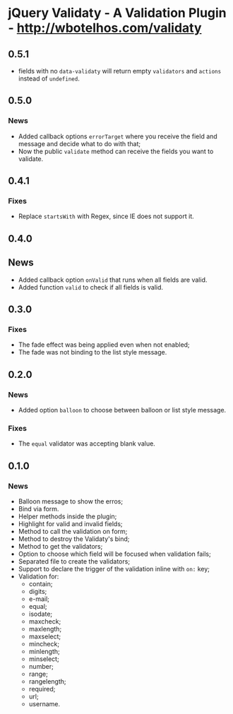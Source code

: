# jQuery Validaty - A Validation Plugin - http://wbotelhos.com/validaty

## 0.5.1

+ fields with no `data-validaty` will return empty `validators` and `actions` instead of `undefined`.

## 0.5.0

### News

+ Added callback options `errorTarget` where you receive the field and message and decide what to do with that;
+ Now the public `validate` method can receive the fields you want to validate.

## 0.4.1

### Fixes

+ Replace `startsWith` with Regex, since IE does not support it.

## 0.4.0

## News

+ Added callback option `onValid` that runs when all fields are valid.
+ Added function `valid` to check if all fields is valid.

## 0.3.0

### Fixes

+ The fade effect was being applied even when not enabled;
+ The fade was not binding to the list style message.

## 0.2.0

### News

+ Added option `balloon` to choose between balloon or list style message.

### Fixes

+ The `equal` validator was accepting blank value.

## 0.1.0

### News

+ Balloon message to show the erros;
+ Bind via form.
+ Helper methods inside the plugin;
+ Highlight for valid and invalid fields;
+ Method to call the validation on form;
+ Method to destroy the Validaty's bind;
+ Method to get the validators;
+ Option to choose which field will be focused when validation fails;
+ Separated file to create the validators;
+ Support to declare the trigger of the validation inline with `on:` key;
+ Validation for:
  - contain;
  - digits;
  - e-mail;
  - equal;
  - isodate;
  - maxcheck;
  - maxlength;
  - maxselect;
  - mincheck;
  - minlength;
  - minselect;
  - number;
  - range;
  - rangelength;
  - required;
  - url;
  - username.

